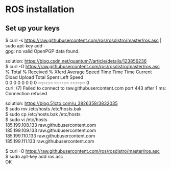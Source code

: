 
# ROS installation

## Set up your keys

$ curl -s https://raw.githubusercontent.com/ros/rosdistro/master/ros.asc | sudo apt-key add -  
gpg: no valid OpenPGP data found.  

solution: https://blog.csdn.net/quantum7/article/details/123856236  
$ curl -O https://raw.githubusercontent.com/ros/rosdistro/master/ros.asc  
  % Total    % Received % Xferd  Average Speed   Time    Time     Time  Current  
                                 Dload  Upload   Total   Spent    Left  Speed  
  0     0    0     0    0     0      0      0 --:--:-- --:--:-- --:--:--     0  
curl: (7) Failed to connect to raw.githubusercontent.com port 443 after 1 ms: Connection refused  

solution: https://blog.51cto.com/u_3826358/3832035  
$ sudo mv /etc/hosts /etc/hosts.bak  
$ sudo cp /etc/hosts.bak /etc/hosts  
$ sudo vi /etc/hosts  
185.199.108.133 raw.githubusercontent.com  
185.199.109.133 raw.githubusercontent.com  
185.199.110.133 raw.githubusercontent.com  
185.199.111.133 raw.githubusercontent.com  

$ curl -O https://raw.githubusercontent.com/ros/rosdistro/master/ros.asc  
$ sudo apt-key add ros.asc  
OK  
